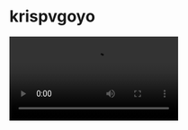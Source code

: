 # krispvgoyo

<video controls="" autoplay="" name="media">
    <source src="https://github.com/chuck1z/krispvgoyo/sounds/goyo.wav" type="audio/wav">
</video>
